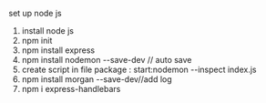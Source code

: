 set up node js
1. install node js
2. npm init
3. npm install express
4. npm install nodemon --save-dev // auto save
5. create script in file package : start:nodemon --inspect index.js
6. npm install morgan --save-dev//add log 
7. npm i express-handlebars
